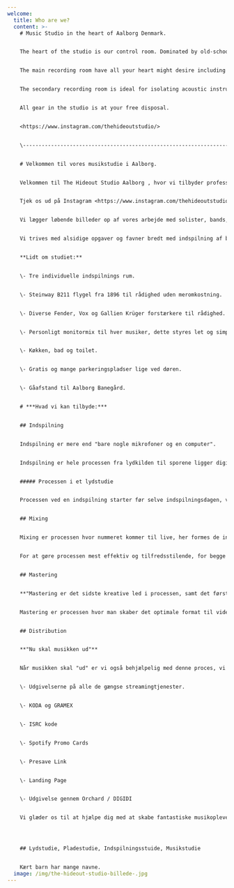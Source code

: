 ```yaml
---
welcome:
  title: Who are we?
  content: >-
    # Music Studio in the heart of Aalborg Denmark.


    The heart of the studio is our control room. Dominated by old-school analogue equipment combined with modern hardware and software. 


    The main recording room have all your heart might desire including old Vox and Fender amplifiers as well as our 1896 Steinway & Sons B211 grand piano.


    The secondary recording room is ideal for isolating acoustic instruments or vocals during full band recording sessions.


    All gear in the studio is at your free disposal.


    <https://www.instagram.com/thehideoutstudio/>


    \---------------------------------------------------------------------------------------------------------


    # Velkommen til vores musikstudie i Aalborg.


    Velkommen til The Hideout Studio Aalborg , hvor vi tilbyder professionel indspilning af musik i alle genre, det perfekte sted for bands og solister, der ønsker at i﻿ndspille musik i Aalborg. Uanset om du er en erfaren musiker eller en nybegynder, så vil vi gøre alt for at hjælpe dig med at nå dine musikalske mål. 


    T﻿jek os ud på Instagram <https://www.instagram.com/thehideoutstudio/>


    V﻿i lægger løbende billeder op af vores arbejde med solister, bands, musikudstyr, indspilninger, produktioner og du er velkommen til at følge med, men det går stærkt da vi har omkring 100 individuelle projekter om året. 


    Vi trives med alsidige opgaver og favner bredt med indspilning af både bands og solister, optagelse og indspilning af lives sessions i vores musikstudie eller på lokation, sangskrivning, mix, master, bandfoto, SoMe content, videomateriale til akademisk forskning, podcast, voiceover til reklameindustrien, distribution af musik, vejledning i forbindelse med udgivelser og meget mere. 


    **Lidt om studiet:**


    \- Tre individuelle indspilnings rum.


    \- Steinway B211 flygel fra 1896 til rådighed uden meromkostning.


    \- Diverse Fender, Vox og Gallien Krüger forstærkere til rådighed.


    \- Personligt monitormix til hver musiker, dette styres let og simpelt af musikeren selv via en of vores 6 monitorcontrollere som står fordelt i studiet.


    \- Køkken, bad og toilet. 


    \-﻿ Gratis og mange parkeringspladser lige ved døren.


    \-﻿ Gåafstand til Aalborg Banegård.


    # ***Hvad vi kan tilbyde:***


    ## Indspilning


    Indspilning er mere end "bare nogle mikrofoner og en computer".


    Indspilning er hele processen fra lydkilden til sporene ligger digitalt i DAW,  fra kilden igennem mikrofonen, til preamps og A/D konvertering i det digitale domæne. Vi har erfaring med en bred vifte af forskellige typer af musik og bands, ligefra "World Music" til POP, Jazz, Rock og Metal, så tøv ikke med at tage kontakt uanset band type og sammensætning.


    ##### Processen i et lydstudie 


    Processen ved en indspilning starter før selve indspilningsdagen, vi har rigtig gode erfaringer med at lave en "indspilningsplan" før den aftalte indspilning. Planen danner basis for hvad der skal indspilles hvornår, men danner samtidig også grundlag for en samtale indbyrdes i bandet som sikre at bandet er 100 procent klar til at indspille. Efter indspilning går processen ind i postproduktionsfasen.


    ## Mixing


    Mixing er processen hvor nummeret kommer til live, her formes de individuelle spor og samles til ét enkelt stereospor. Processen er et sammenspil mellem kunstner og mix engineer, hvor mixet sendes frem og tilbage mellem hver revision. 


    For at gøre processen mest effektiv og tilfredsstilende, for begge parter, er det vigtigt med konkret feedback på numrene, ydermere kan referencer i form af fx. Spotify links sendes forud for mixing.


    ## Mastering


    **"Mastering er det sidste kreative led i processen, samt det første led i distributionsprocessen"** 


    Mastering er processen hvor man skaber det optimale format til videre distribution, samt optimere "masterens" overordnede balance for at være konkurencedygtig i et konkurencepræget streamning marked.


    ## Distribution


    **"Nu skal musikken ud"**


    Når musikken skal "ud" er vi også behjælpelig med denne proces, vi står klar til at hjælpe med :


    \- Udgivelserne på alle de gængse streamingtjenester.


    \- KODA og GRAMEX


    \- ISRC kode


    \- Spotify Promo Cards


    \- Presave Link


    \- Landing Page


    \- Udgivelse gennem Orchard / DIGIDI


    Vi glæder os til at hjælpe dig med at skabe fantastiske musikoplevelser i vores studie i Aalborg.




    ## L﻿ydstudie, Pladestudie, Indspilningsstuide, Musikstudie


    K﻿ært barn har mange navne.
  image: /img/the-hideout-studio-billede-.jpg
---
```

